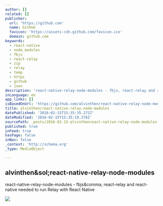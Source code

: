 ```yaml
---
author: []
related: []
publisher:
  url: 'https://github.com'
  name: GitHub
  favicon: 'https://assets-cdn.github.com/favicon.ico'
  domain: github.com
keywords:
  - react-native
  - node_modules
  - fbjs
  - react-relay
  - zip
  - relay
  - temp
  - https
  - github
  - json
description: 'react-native-relay-node-modules - fbjs, react-relay and react-native needed to run Relay with React Native'
inLanguage: en
app_links: []
isBasedOnUrl: 'https://github.com/alvinthen/react-native-relay-node-modules'
title: alvinthen/react-native-relay-node-modules
datePublished: '2016-02-15T15:35:35.272Z'
dateModified: '2016-02-15T15:35:19.376Z'
sourcePath: _posts/2016-02-15-alvinthenreact-native-relay-node-modules.md
published: true
inFeed: true
hasPage: false
inNav: false
_context: 'http://schema.org'
_type: MediaObject

---
```

<article style=""><h1>alvinthen&amp;sol;react-native-relay-node-modules</h1><p>react-native-relay-node-modules - fbjs&amp;comma; react-relay and react-native needed to run Relay with React Native</p><img src="https://avatars0.githubusercontent.com/u/771989?v=3&amp;s=400" /></article>
